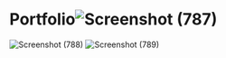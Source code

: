 # Portfolio![Screenshot (787)](https://user-images.githubusercontent.com/59961654/159517299-06c989fc-4e2c-4de9-9074-fc451d3996d4.png)
![Screenshot (788)](https://user-images.githubusercontent.com/59961654/159517717-77cce61e-27db-477e-a085-3b95baf74b3d.png)
![Screenshot (789)](https://user-images.githubusercontent.com/59961654/159517724-3842380e-ba52-4aa7-a7de-f2d2587e6a46.png)
